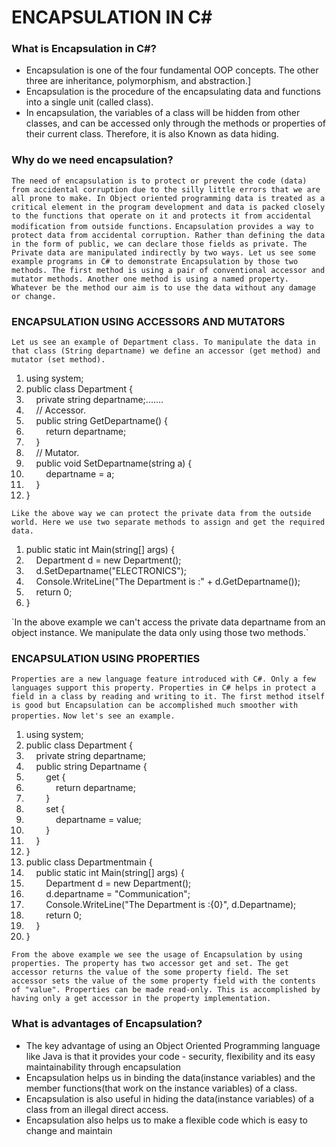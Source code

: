 # ENCAPSULATION IN C#

### What is Encapsulation in C#?
- Encapsulation is one of the four fundamental OOP concepts. The other three are inheritance, polymorphism, and abstraction.]
- Encapsulation is the procedure of the encapsulating data and functions into a single unit (called class).
- In encapsulation, the variables of a class will be hidden from other classes, and can be accessed only through the methods or properties of their current class. Therefore, it is also Known as data hiding.

### Why do we need encapsulation?
`The need of encapsulation is to protect or prevent the code (data) from accidental corruption due to the silly little errors that we are all prone to make. In Object oriented programming data is treated as a critical element in the program development and data is packed closely to the functions that operate on it and protects it from accidental modification from outside functions.`
`Encapsulation provides a way to protect data from accidental corruption. Rather than defining the data in the form of public, we can declare those fields as private. The Private data are manipulated indirectly by two ways. Let us see some example programs in C# to demonstrate Encapsulation by those two methods. The first method is using a pair of conventional accessor and mutator methods. Another one method is using a named property. Whatever be the method our aim is to use the data without any damage or change.`

### ENCAPSULATION USING ACCESSORS AND MUTATORS

`Let us see an example of Department class. To manipulate the data in that class (String departname) we define an accessor (get method) and mutator (set method).`

<ol start="1" class="dp-c"> <li class="alt"><span><span>using&nbsp;system;&nbsp;&nbsp;</span></span></li> <li class=""><span><span class="keyword">public</span><span>&nbsp;</span><span class="keyword">class</span><span>&nbsp;Department&nbsp;{&nbsp;&nbsp;</span></span></li> <li class="alt"><span>&nbsp;&nbsp;&nbsp;&nbsp;<span class="keyword">private</span><span>&nbsp;string&nbsp;departname;.......&nbsp;&nbsp;</span></span></li> <li class=""><span>&nbsp;&nbsp;&nbsp;&nbsp;<span class="comment">//&nbsp;Accessor.</span><span>&nbsp;&nbsp;</span></span></li> <li class="alt"><span>&nbsp;&nbsp;&nbsp;&nbsp;<span class="keyword">public</span><span>&nbsp;string&nbsp;GetDepartname()&nbsp;{&nbsp;&nbsp;</span></span></li> <li class=""><span>&nbsp;&nbsp;&nbsp;&nbsp;&nbsp;&nbsp;&nbsp;&nbsp;<span class="keyword">return</span><span>&nbsp;departname;&nbsp;&nbsp;</span></span></li> <li class="alt"><span>&nbsp;&nbsp;&nbsp;&nbsp;}&nbsp;&nbsp;</span></li> <li class=""><span>&nbsp;&nbsp;&nbsp;&nbsp;<span class="comment">//&nbsp;Mutator.</span><span>&nbsp;&nbsp;</span></span></li> <li class="alt"><span>&nbsp;&nbsp;&nbsp;&nbsp;<span class="keyword">public</span><span>&nbsp;</span><span class="keyword">void</span><span>&nbsp;SetDepartname(string&nbsp;a)&nbsp;{&nbsp;&nbsp;</span></span></li> <li class=""><span>&nbsp;&nbsp;&nbsp;&nbsp;&nbsp;&nbsp;&nbsp;&nbsp;departname&nbsp;=&nbsp;a;&nbsp;&nbsp;</span></li> <li class="alt"><span>&nbsp;&nbsp;&nbsp;&nbsp;}&nbsp;&nbsp;</span></li> <li class=""><span>} &nbsp;</span></li> </ol>

`Like the above way we can protect the private data from the outside world. Here we use two separate methods to assign and get the required data.`

<ol start="1" class="dp-c"> <li class="alt"><span><span class="keyword">public</span><span>&nbsp;</span><span class="keyword">static</span><span>&nbsp;</span><span class="keyword">int</span><span>&nbsp;Main(string[]&nbsp;args)&nbsp;{&nbsp;&nbsp;</span></span></li> <li class=""><span>&nbsp;&nbsp;&nbsp;&nbsp;Department&nbsp;d&nbsp;=&nbsp;<span class="keyword">new</span><span>&nbsp;Department();&nbsp;&nbsp;</span></span></li> <li class="alt"><span>&nbsp;&nbsp;&nbsp;&nbsp;d.SetDepartname(<span class="string">"ELECTRONICS"</span><span>);&nbsp;&nbsp;</span></span></li> <li class=""><span>&nbsp;&nbsp;&nbsp;&nbsp;Console.WriteLine(<span class="string">"The&nbsp;Department&nbsp;is&nbsp;:"</span><span>&nbsp;+&nbsp;d.GetDepartname());&nbsp;&nbsp;</span></span></li> <li class="alt"><span>&nbsp;&nbsp;&nbsp;&nbsp;<span class="keyword">return</span><span>&nbsp;0;&nbsp;&nbsp;</span></span></li> <li class=""><span>}&nbsp;&nbsp;</span></li> </ol>
`In the above example we can't access the private data departname from an object instance. We manipulate the data only using those two methods.`

### ENCAPSULATION USING PROPERTIES
`Properties are a new language feature introduced with C#. Only a few languages support this property. Properties in C# helps in protect a field in a class by reading and writing to it. The first method itself is good but Encapsulation can be accomplished much smoother with properties.`
`Now let's see an example.`
<ol start="1" class="dp-c"> <li class="alt"><span><span>using&nbsp;system;&nbsp;&nbsp;</span></span></li> <li class=""><span><span class="keyword">public</span><span>&nbsp;</span><span class="keyword">class</span><span>&nbsp;Department&nbsp;{&nbsp;&nbsp;</span></span></li> <li class="alt"><span>&nbsp;&nbsp;&nbsp;&nbsp;<span class="keyword">private</span><span>&nbsp;string&nbsp;departname;&nbsp;&nbsp;</span></span></li> <li class=""><span>&nbsp;&nbsp;&nbsp;&nbsp;<span class="keyword">public</span><span>&nbsp;string&nbsp;Departname&nbsp;{&nbsp;&nbsp;</span></span></li> <li class="alt"><span>&nbsp;&nbsp;&nbsp;&nbsp;&nbsp;&nbsp;&nbsp;&nbsp;get&nbsp;{&nbsp;&nbsp;</span></li> <li class=""><span>&nbsp;&nbsp;&nbsp;&nbsp;&nbsp;&nbsp;&nbsp;&nbsp;&nbsp;&nbsp;&nbsp;&nbsp;<span class="keyword">return</span><span>&nbsp;departname;&nbsp;&nbsp;</span></span></li> <li class="alt"><span>&nbsp;&nbsp;&nbsp;&nbsp;&nbsp;&nbsp;&nbsp;&nbsp;}&nbsp;&nbsp;</span></li> <li class=""><span>&nbsp;&nbsp;&nbsp;&nbsp;&nbsp;&nbsp;&nbsp;&nbsp;set&nbsp;{&nbsp;&nbsp;</span></li> <li class="alt"><span>&nbsp;&nbsp;&nbsp;&nbsp;&nbsp;&nbsp;&nbsp;&nbsp;&nbsp;&nbsp;&nbsp;&nbsp;departname&nbsp;=&nbsp;value;&nbsp;&nbsp;</span></li> <li class=""><span>&nbsp;&nbsp;&nbsp;&nbsp;&nbsp;&nbsp;&nbsp;&nbsp;}&nbsp;&nbsp;</span></li> <li class="alt"><span>&nbsp;&nbsp;&nbsp;&nbsp;}&nbsp;&nbsp;</span></li> <li class=""><span>}&nbsp;&nbsp;</span></li> <li class="alt"><span><span class="keyword">public</span><span>&nbsp;</span><span class="keyword">class</span><span>&nbsp;Departmentmain&nbsp;{&nbsp;&nbsp;</span></span></li> <li class=""><span>&nbsp;&nbsp;&nbsp;&nbsp;<span class="keyword">public</span><span>&nbsp;</span><span class="keyword">static</span><span>&nbsp;</span><span class="keyword">int</span><span>&nbsp;Main(string[]&nbsp;args)&nbsp;{&nbsp;&nbsp;</span></span></li> <li class="alt"><span>&nbsp;&nbsp;&nbsp;&nbsp;&nbsp;&nbsp;&nbsp;&nbsp;Department&nbsp;d&nbsp;=&nbsp;<span class="keyword">new</span><span>&nbsp;Department();&nbsp;&nbsp;</span></span></li> <li class=""><span>&nbsp;&nbsp;&nbsp;&nbsp;&nbsp;&nbsp;&nbsp;&nbsp;d.departname&nbsp;=&nbsp;<span class="string">"Communication"</span><span>;&nbsp;&nbsp;</span></span></li> <li class="alt"><span>&nbsp;&nbsp;&nbsp;&nbsp;&nbsp;&nbsp;&nbsp;&nbsp;Console.WriteLine(<span class="string">"The&nbsp;Department&nbsp;is&nbsp;:{0}"</span><span>,&nbsp;d.Departname);&nbsp;&nbsp;</span></span></li> <li class=""><span>&nbsp;&nbsp;&nbsp;&nbsp;&nbsp;&nbsp;&nbsp;&nbsp;<span class="keyword">return</span><span>&nbsp;0;&nbsp;&nbsp;</span></span></li> <li class="alt"><span>&nbsp;&nbsp;&nbsp;&nbsp;}&nbsp;&nbsp;</span></li> <li class=""><span>}&nbsp;&nbsp;</span></li> </ol>

`From the above example we see the usage of Encapsulation by using properties. The property has two accessor get and set. The get accessor returns the value of the some property field. The set accessor sets the value of the some property field with the contents of "value". Properties can be made read-only. This is accomplished by having only a get accessor in the property implementation.`

### What is advantages of Encapsulation?
- The key advantage of using an Object Oriented Programming language like Java is that it provides your code - security, flexibility and its easy maintainability through encapsulation
- Encapsulation helps us in binding the data(instance variables) and the member functions(that work on the instance variables) of a class.
- Encapsulation is also useful in hiding the data(instance variables) of a class from an illegal direct access.
- Encapsulation also helps us to make a flexible code which is easy to change and maintain
